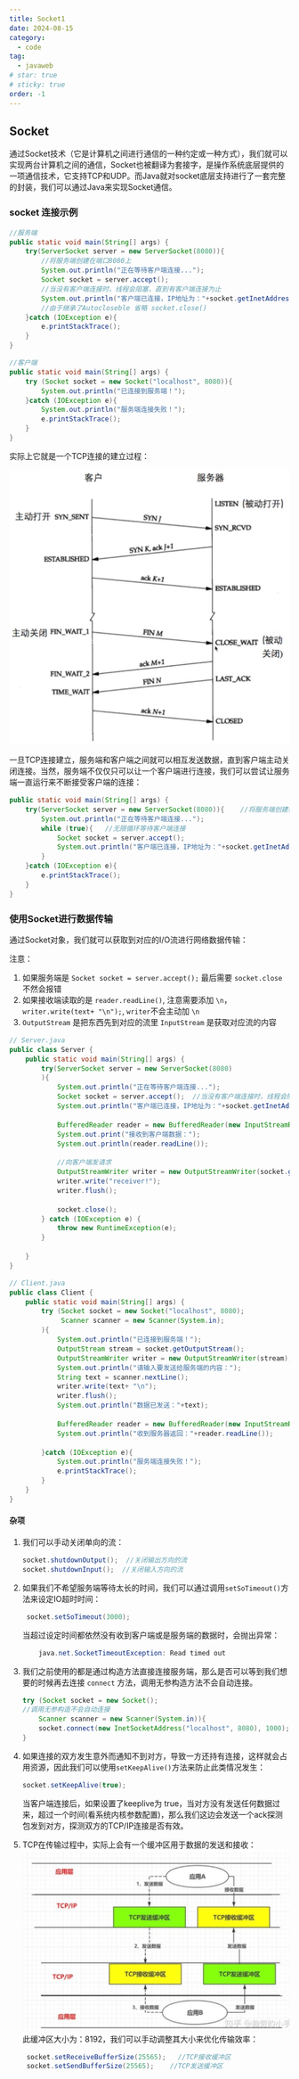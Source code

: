 ```yaml
---
title: Socket1
date: 2024-08-15
category:
  - code
tag:
  - javaweb
# star: true
# sticky: true
order: -1
---
```


## Socket

通过Socket技术（它是计算机之间进行通信的一种约定或一种方式），我们就可以实现两台计算机之间的通信，Socket也被翻译为套接字，是操作系统底层提供的一项通信技术，它支持TCP和UDP。而Java就对socket底层支持进行了一套完整的封装，我们可以通过Java来实现Socket通信。  

### socket 连接示例

```java
//服务端
public static void main(String[] args) {
    try(ServerSocket server = new ServerSocket(8080)){    
        //将服务端创建在端口8080上
        System.out.println("正在等待客户端连接...");
        Socket socket = server.accept();  
        //当没有客户端连接时，线程会阻塞，直到有客户端连接为止
        System.out.println("客户端已连接，IP地址为："+socket.getInetAddress().getHostAddress());
        //由于继承了Autocloseble 省略 socket.close()
    }catch (IOException e){
        e.printStackTrace();
    }
}
```

```java
//客户端
public static void main(String[] args) {
    try (Socket socket = new Socket("localhost", 8080)){
        System.out.println("已连接到服务端！");
    }catch (IOException e){
        System.out.println("服务端连接失败！");
        e.printStackTrace();
    }
}
```

实际上它就是一个TCP连接的建立过程：

![20250319235934](../../img/javaweb/1.png)

一旦TCP连接建立，服务端和客户端之间就可以相互发送数据，直到客户端主动关闭连接。当然，服务端不仅仅只可以让一个客户端进行连接，我们可以尝试让服务端一直运行来不断接受客户端的连接：

```java
public static void main(String[] args) {
    try(ServerSocket server = new ServerSocket(8080)){    //将服务端创建在端口8080上
        System.out.println("正在等待客户端连接...");
        while (true){   //无限循环等待客户端连接
            Socket socket = server.accept();
            System.out.println("客户端已连接，IP地址为："+socket.getInetAddress().getHostAddress());
        }
    }catch (IOException e){
        e.printStackTrace();
    }
}
```

### 使用Socket进行数据传输

通过Socket对象，我们就可以获取到对应的I/O流进行网络数据传输：

注意：

1. 如果服务端是 `Socket socket = server.accept();`  最后需要 `socket.close` 不然会报错
2. 如果接收端读取的是 `reader.readLine()`, 注意需要添加 `\n`，`writer.write(text+ "\n");`, `writer`不会主动加 `\n`
3. `OutputStream` 是把东西先到对应的流里  `InputStream` 是获取对应流的内容

```java
// Server.java
public class Server {
    public static void main(String[] args) {
        try(ServerSocket server = new ServerSocket(8080)
        ){
            System.out.println("正在等待客户端连接...");
            Socket socket = server.accept();  //当没有客户端连接时，线程会阻塞，直到有客户端连接为止
            System.out.println("客户端已连接，IP地址为："+socket.getInetAddress().getHostAddress());

            BufferedReader reader = new BufferedReader(new InputStreamReader(socket.getInputStream()));
            System.out.print("接收到客户端数据：");
            System.out.println(reader.readLine());

            //向客户端发请求
            OutputStreamWriter writer = new OutputStreamWriter(socket.getOutputStream());
            writer.write("receiver!");
            writer.flush();

            socket.close();
        } catch (IOException e) {
            throw new RuntimeException(e);
        }

    }
}
```

```java
// Client.java
public class Client {
    public static void main(String[] args) {
        try (Socket socket = new Socket("localhost", 8080);
             Scanner scanner = new Scanner(System.in);
        ){
            System.out.println("已连接到服务端！");
            OutputStream stream = socket.getOutputStream();
            OutputStreamWriter writer = new OutputStreamWriter(stream);
            System.out.println("请输入要发送给服务端的内容：");
            String text = scanner.nextLine();
            writer.write(text+ "\n");
            writer.flush();
            System.out.println("数据已发送："+text);

            BufferedReader reader = new BufferedReader(new InputStreamReader(socket.getInputStream()));
            System.out.println("收到服务器返回："+reader.readLine());

        }catch (IOException e){
            System.out.println("服务端连接失败！");
            e.printStackTrace();
        }
    }
}

```

#### 杂项

1. 我们可以手动关闭单向的流：

    ```java
    socket.shutdownOutput();  //关闭输出方向的流
    socket.shutdownInput();  //关闭输入方向的流
    ```

2. 如果我们不希望服务端等待太长的时间，我们可以通过调用`setSoTimeout()`方法来设定IO超时时间：

   ```java
    socket.setSoTimeout(3000);
   ```

    当超过设定时间都依然没有收到客户端或是服务端的数据时，会抛出异常：

    ```java
        java.net.SocketTimeoutException: Read timed out
    ```

3. 我们之前使用的都是通过构造方法直接连接服务端，那么是否可以等到我们想要的时候再去连接 `connect` 方法，调用无参构造方法不会自动连接。

    ```java
    try (Socket socket = new Socket(); 
    //调用无参构造不会自动连接
        Scanner scanner = new Scanner(System.in)){ 
        socket.connect(new InetSocketAddress("localhost", 8080), 1000);  //手动调用connect方法进行连接
    }
    ```

4. 如果连接的双方发生意外而通知不到对方，导致一方还持有连接，这样就会占用资源，因此我们可以使用`setKeepAlive()`方法来防止此类情况发生：

    ```java
    socket.setKeepAlive(true);
    ```

    当客户端连接后，如果设置了keeplive为 true，当对方没有发送任何数据过来，超过一个时间(看系统内核参数配置)，那么我们这边会发送一个ack探测包发到对方，探测双方的TCP/IP连接是否有效。

5. TCP在传输过程中，实际上会有一个缓冲区用于数据的发送和接收：
   ![20250319235934](../../img/javaweb/2.png)
   此缓冲区大小为：8192，我们可以手动调整其大小来优化传输效率：

   ```java
    socket.setReceiveBufferSize(25565);   //TCP接收缓冲区
    socket.setSendBufferSize(25565);    //TCP发送缓冲区
   ```
